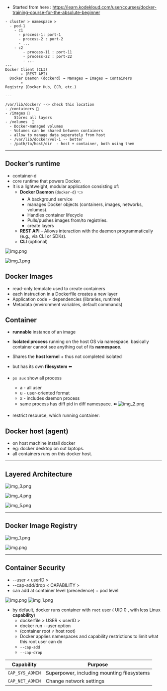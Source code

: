 - Started from here : https://learn.kodekloud.com/user/courses/docker-training-course-for-the-absolute-beginner

```
- cluster > namespace > 
  - pod-1
    - c1
      - process-1: port-1
      - process-2 : port-2
      - ...
    - c2
        - process-11 : port-11
        - process-22 : port-22
        - ...
---
Docker Client (CLI)  
       ↓ (REST API)  
  Docker Daemon (dockerd) → Manages → Images → Containers  
       ↑  
Registry (Docker Hub, ECR, etc.)  

---

/var/lib/docker/ --> check this location
- /containers 🔸
- /images 🔸
    Stores all layers
- /volumes  🔸
  - Docker-managed volumes 
  - Volumes can be shared between containers
  - allow to manage data seperately from host
  - /var/lib/docker/vol-1 -- better
  - /path/to/host/dir  - host + container, both using them

```

---

## Docker's runtime
- container-d
- core runtime that powers Docker.
- It is a lightweight, modular application consisting of:
  - **Docker Daemon** (`docker-d`) :point_left:
    - A background service
    - manages Docker objects (containers, images, networks, volumes).
    - Handles container lifecycle
    - Pulls/pushes images from/to registries.
    - create layers
  - **REST API** – Allows interaction with the daemon programmatically (e.g., via CLI or SDKs).
  - **CLI** (optional)

![img.png](img/crash-course/img.png)

![img_1.png](img/crash-course/img_1.png)


## Docker Images
- read-only template used to create containers
- each instruction in a Dockerfile creates a new layer
- Application code + dependencies (libraries, runtime)
- Metadata (environment variables, default commands)

## Container
- **runnable** instance of an image
- **Isolated process** running on the host OS via namespace. basically container cannot see anything out of its **namespace**.
- Shares the **host kernel** + thus not completed isolated
- but has its own **filesystem** ⬅️
- `ps aux` show all process
  - a - all user
  - u - user-oriented format
  - x - includes daemon process
  - same process has diff pid in diff namespace. ⬅️
![img_2.png](img/crash-course/img_2.png)

- restrict resource, which running container:


## Docker host (agent)
- on host machine install docker
- eg: docker desktop on out laptops.
- all containers runs on this docker host.


---
## Layered Architecture

![img_3.png](img/crash-course/img_3.png)

![img_4.png](img/crash-course/img_4.png)

![img_5.png](img/crash-course/img_5.png)

---
## Docker Image Registry

![img_1.png](img/crash-course/arch/img_1.png)

![img.png](img/crash-course/arch/img.png)

---
## Container Security
- --user < userID > 
- --cap-add/drop < CAPABILITY >
- can add at container level (precedence) +  pod level

![img.png](img/imgg-1.png)  ![img_1.png](img/imgg_2.png)

- by default, docker runs container with `root` user ( UID 0 , with less Linux **capability**)
  - dockerfile > USER < userID >
  - docker run --user option
  - (container root ≠ host root)
  - Docker applies namespaces and capability restrictions to limit what this root user can do
  - `--cap-add`
  - `--cap-drop`

| Capability       | Purpose                                    |
| ---------------- | ------------------------------------------ |
| `CAP_SYS_ADMIN`  | Superpower, including mounting filesystems |
| `CAP_NET_ADMIN`  | Change network settings                    |


